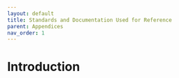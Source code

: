 ```yaml
---
layout: default
title: Standards and Documentation Used for Reference
parent: Appendices
nav_order: 1
---
```


# Introduction

